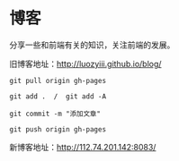 # 博客 #

分享一些和前端有关的知识，关注前端的发展。

旧博客地址：http://luozyiii.github.io/blog/

	git pull origin gh-pages

	git add .  /  git add -A

	git commit -m "添加文章"

	git push origin gh-pages
	

新博客地址：http://112.74.201.142:8083/
